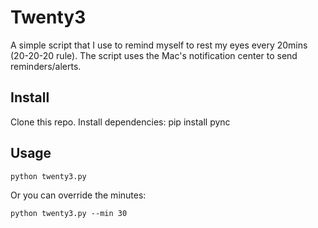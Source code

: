 # Twenty3
A simple script that I use to remind myself to rest my eyes every 20mins (20-20-20 rule). The script uses the Mac's notification center to send reminders/alerts.

## Install
Clone this repo. Install dependencies:
    pip install pync

## Usage
    python twenty3.py

Or you can override the minutes:
    
    python twenty3.py --min 30
